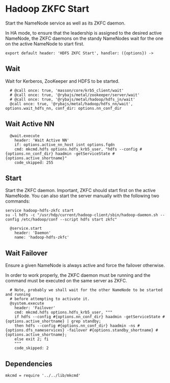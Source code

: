 
# Hadoop ZKFC Start

Start the NameNode service as well as its ZKFC daemon.

In HA mode, to ensure that the leadership is assigned to the desired active
NameNode, the ZKFC daemons on the standy NameNodes wait for the one on the
active NameNode to start first.

    export default header: 'HDFS ZKFC Start', handler: ({options}) ->

## Wait

Wait for Kerberos, ZooKeeper and HDFS to be started.

      # @call once: true, 'masson/core/krb5_client/wait'
      # @call once: true, '@rybajs/metal/zookeeper/server/wait'
      # @call once: true, '@rybajs/metal/hadoop/hdfs_jn/wait'
      @call once: true, '@rybajs/metal/hadoop/hdfs_nn/wait', options.wait_hdfs_nn, conf_dir: options.nn_conf_dir

## Wait Active NN

      @wait.execute
        header: 'Wait Active NN'
        if: options.active_nn_host isnt options.fqdn
        cmd: mkcmd.hdfs options.hdfs_krb5_user, "hdfs --config #{options.nn_conf_dir} haadmin -getServiceState #{options.active_shortname}"
        code_skipped: 255

## Start

Start the ZKFC daemon. Important, ZKFC should start first on the active
NameNode. You can also start the server manually with the following two
commands:

```
service hadoop-hdfs-zkfc start
su -l hdfs -c "/usr/hdp/current/hadoop-client/sbin/hadoop-daemon.sh --config /etc/hadoop/conf --script hdfs start zkfc"
```

      @service.start
        header: 'Daemon'
        name: 'hadoop-hdfs-zkfc'

## Wait Failover

Ensure a given NameNode is always active and force the failover otherwise.

In order to work properly, the ZKFC daemon must be running and the command must
be executed on the same server as ZKFC.

      # Note, probably we shall wait for the other NameNode to be started and running
      # before attempting to activate it.
      @system.execute
        header: 'Failover'
        cmd: mkcmd.hdfs options.hdfs_krb5_user, """
        if hdfs --config #{options.nn_conf_dir} haadmin -getServiceState #{options.active_shortname} | grep standby;
        then hdfs --config #{options.nn_conf_dir} haadmin -ns #{options.dfs_nameservices} -failover #{options.standby_shortname} #{options.active_shortname};
        else exit 2; fi
        """
        code_skipped: 2

## Dependencies

    mkcmd = require '../../lib/mkcmd'
